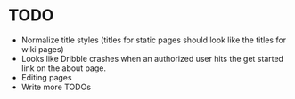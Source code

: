 
TODO
====

* Normalize title styles (titles for static pages should look like the titles
  for wiki pages)
* Looks like Dribble crashes when an authorized user hits the get started
  link on the about page.
* Editing pages
* Write more TODOs

